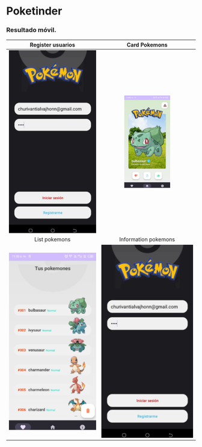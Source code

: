 # Poketinder 

### Resultado móvil.

|                              Register usuarios                               |                               Card Pokemons                                  |
|:----------------------------------------------------------------------------:|:----------------------------------------------------------------------------:|
| <img src="https://github.com/Jhonchuri11/GestorDocumental_Frontend_Busqueda/blob/master/R1-app/register-user-poketinder.png" style="height: 100%; width:100%;"/> | <img src="https://github.com/Jhonchuri11/GestorDocumental_Frontend_Busqueda/blob/master/R1-app/card-pokemons.png" style="height: 50%; width:50%;"/> |
|                              List pokemons                                   |                               Information pokemons                           |
| <img src="https://github.com/Jhonchuri11/GestorDocumental_Frontend_Busqueda/blob/master/R1-app/list-favorite-pkemons.png" style="height: 100%; width:100%;"/> | <img src="https://github.com/Jhonchuri11/GestorDocumental_Frontend_Busqueda/blob/master/R1-app/register-user-poketinder.png" style="height: 100%; width:100%;"/> |
